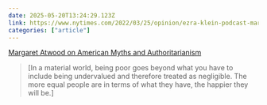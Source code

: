 ```yaml
---
date: 2025-05-20T13:24:29.123Z
link: https://www.nytimes.com/2022/03/25/opinion/ezra-klein-podcast-margaret-atwood.html
categories: ["article"]
---
```

[Margaret Atwood on American Myths and Authoritarianism](https://www.nytimes.com/2022/03/25/opinion/ezra-klein-podcast-margaret-atwood.html)

> [In a material world, being poor goes beyond what you have to include being undervalued and therefore treated as negligible. The more equal people are in terms of what they have, the happier they will be.]
